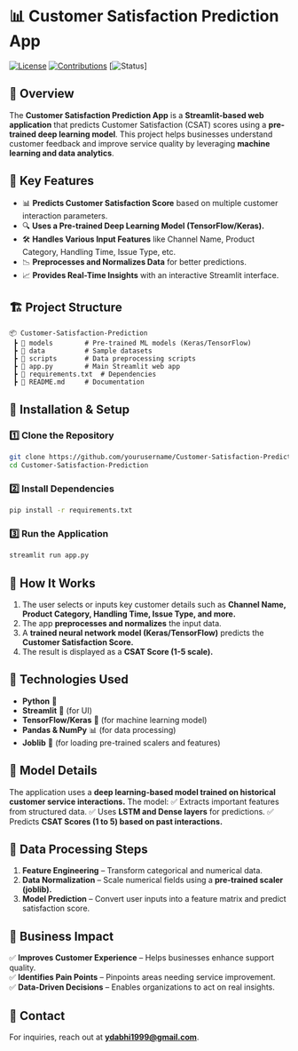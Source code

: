 # 📊 Customer Satisfaction Prediction App

[![License](https://img.shields.io/badge/license-MIT-blue.svg)](LICENSE)
[![Contributions](https://img.shields.io/badge/contributions-welcome-brightgreen.svg)](CONTRIBUTING.md)
[![Status](https://img.shields.io/badge/status-active-success.svg)]

## 🚀 Overview
The **Customer Satisfaction Prediction App** is a **Streamlit-based web application** that predicts Customer Satisfaction (CSAT) scores using a **pre-trained deep learning model**. This project helps businesses understand customer feedback and improve service quality by leveraging **machine learning and data analytics**.

## 🎯 Key Features
- 📊 **Predicts Customer Satisfaction Score** based on multiple customer interaction parameters.
- 🔍 **Uses a Pre-trained Deep Learning Model (TensorFlow/Keras).**
- 🛠 **Handles Various Input Features** like Channel Name, Product Category, Handling Time, Issue Type, etc.
- 📉 **Preprocesses and Normalizes Data** for better predictions.
- 📈 **Provides Real-Time Insights** with an interactive Streamlit interface.

## 🏗️ Project Structure
```
📦 Customer-Satisfaction-Prediction
 ┣ 📂 models        # Pre-trained ML models (Keras/TensorFlow)
 ┣ 📂 data          # Sample datasets
 ┣ 📂 scripts       # Data preprocessing scripts
 ┣ 📜 app.py        # Main Streamlit web app
 ┣ 📜 requirements.txt  # Dependencies
 ┣ 📜 README.md     # Documentation
```

## 🔧 Installation & Setup
### 1️⃣ Clone the Repository
```bash
git clone https://github.com/yourusername/Customer-Satisfaction-Prediction.git
cd Customer-Satisfaction-Prediction
```
### 2️⃣ Install Dependencies
```bash
pip install -r requirements.txt
```
### 3️⃣ Run the Application
```bash
streamlit run app.py
```

## 🎯 How It Works
1. The user selects or inputs key customer details such as **Channel Name, Product Category, Handling Time, Issue Type, and more.**
2. The app **preprocesses and normalizes** the input data.
3. A **trained neural network model (Keras/TensorFlow)** predicts the **Customer Satisfaction Score.**
4. The result is displayed as a **CSAT Score (1-5 scale).**

## 📌 Technologies Used
- **Python** 🐍
- **Streamlit** 🎨 (for UI)
- **TensorFlow/Keras** 🧠 (for machine learning model)
- **Pandas & NumPy** 📊 (for data processing)
- **Joblib** 💾 (for loading pre-trained scalers and features)

## 🤖 Model Details
The application uses a **deep learning-based model trained on historical customer service interactions.** The model:
✅ Extracts important features from structured data.
✅ Uses **LSTM and Dense layers** for predictions.
✅ Predicts **CSAT Scores (1 to 5) based on past interactions.**

## 📂 Data Processing Steps
1. **Feature Engineering** – Transform categorical and numerical data.
2. **Data Normalization** – Scale numerical fields using a **pre-trained scaler (joblib).**
3. **Model Prediction** – Convert user inputs into a feature matrix and predict satisfaction score.

## 🚀 Business Impact
✅ **Improves Customer Experience** – Helps businesses enhance support quality.  
✅ **Identifies Pain Points** – Pinpoints areas needing service improvement.  
✅ **Data-Driven Decisions** – Enables organizations to act on real insights.  


## 📧 Contact
For inquiries, reach out at **ydabhi1999@gmail.com**.

